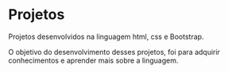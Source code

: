 # Projetos
 Projetos desenvolvidos na linguagem html, css e Bootstrap.

 O objetivo do desenvolvimento desses projetos, foi para adquirir conhecimentos e aprender mais sobre a linguagem.
